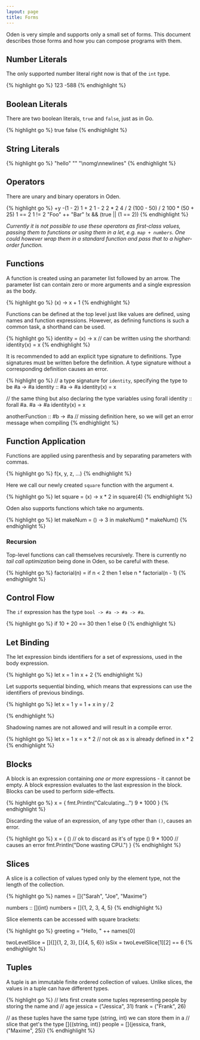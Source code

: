 ```yaml
---
layout: page
title: Forms
---
```


Oden is very simple and supports only a small set of forms. This document
describes those forms and how you can compose programs with them.

## Number Literals

The only supported number literal right now is that of the `int` type.

{% highlight go %}
123
-588
{% endhighlight %}

## Boolean Literals

There are two boolean literals, `true` and `false`, just as in Go.

{% highlight go %}
true
false
{% endhighlight %}

## String Literals

{% highlight go %}
"hello"
""
"\nomg\nnewlines"
{% endhighlight %}

## Operators

There are unary and binary operators in Oden.

{% highlight go %}
+y
-(1 - 2)
1 + 2
1 - 2
2 * 2
4 / 2
(100 - 50) / 2
100 * (50 + 25)
1 == 2
1 != 2
"Foo" ++ "Bar"
!x && (true || (1 == 2))
{% endhighlight %}

*Currently it is not possible to use these operators as first-class values,
passing them to functions or using them in a let, e.g. `map + numbers`. One
could however wrap them in a standard function and pass that to a
higher-order function.*

## Functions

A function is created using an parameter list followed by an arrow. The
parameter list can contain zero or more arguments and a single expression as
the body.

{% highlight go %}
(x) -> x + 1
{% endhighlight %}

Functions can be defined at the top level just like values are defined, using
names and function expressions. However, as defining functions is such a common
task, a shorthand can be used.

{% highlight go %}
identity = (x) -> x
// can be written using the shorthand:
identity(x) = x
{% endhighlight %}

It is recommended to add an explicit type signature to definitions. Type
signatures must be written before the definition. A type signature without a
corresponding definition causes an error.

{% highlight go %}
// a type signature for `identity`, specifying the type to be #a -> #a
identity :: #a -> #a
identity(x) = x

// the same thing but also declaring the type variables using forall
identity :: forall #a. #a -> #a
identity(x) = x

anotherFunction :: #b -> #a
// missing definition here, so we will get an error message when compiling
{% endhighlight %}

## Function Application

Functions are applied using parenthesis and by separating parameters with
commas.

{% highlight go %}
f(x, y, z, ...)
{% endhighlight %}

Here we call our newly created `square` function with the argument `4`.

{% highlight go %}
let square = (x) -> x * 2 in square(4)
{% endhighlight %}

Oden also supports functions which take no arguments.

{% highlight go %}
let makeNum = () -> 3 in makeNum() * makeNum()
{% endhighlight %}

### Recursion

Top-level functions can call themselves recursively. There is currently no
*tail call optimization* being done in Oden, so be careful with these.

{% highlight go %}
factorial(n) = if n < 2 then 1 else n * factorial(n - 1)
{% endhighlight %}

## Control Flow

The `if` expression has the type `bool -> #a -> #a -> #a`.

{% highlight go %}
if 10 + 20 == 30 then 1 else 0
{% endhighlight %}

## Let Binding

The let expression binds identifiers for a set of expressions, used
in the body expression.

{% highlight go %}
let x = 1 in x + 2
{% endhighlight %}

Let supports sequential binding, which means that expressions can
use the identifiers of previous bindings.

{% highlight go %}
let x = 1
    y = 1 + x
    in y / 2

{% endhighlight %}

Shadowing names are not allowed and will result in a compile error.

{% highlight go %}
let x = 1
    x = x * 2 // not ok as x is already defined
    in x * 2
{% endhighlight %}

## Blocks

A block is an expression containing *one or more* expressions - it cannot be
empty. A block expression evaluates to the last expression in the block. Blocks
can be used to perform side-effects.

{% highlight go %}
x = {
  fmt.Println("Calculating...")
  9 * 1000
}
{% endhighlight %}

Discarding the value of an expression, of any type other than `()`, causes an
error.

{% highlight go %}
x = {
  ()       // ok to discard as it's of type ()
  9 * 1000 // causes an error
  fmt.Println("Done wasting CPU.")
}
{% endhighlight %}

## Slices

A slice is a collection of values typed only by the element type, not the
length of the collection.

{% highlight go %}
names = []{"Sarah", "Joe", "Maxime"}

numbers :: []{int}
numbers = []{1, 2, 3, 4, 5}
{% endhighlight %}

Slice elements can be accessed with square brackets:

{% highlight go %}
greeting = "Hello, " ++ names[0]

twoLevelSlice = []{[]{1, 2, 3}, []{4, 5, 6}}
isSix = twoLevelSlice[1][2] == 6
{% endhighlight %}


## Tuples

A tuple is an immutable finite ordered collection of values. Unlike slices, the
values in a tuple can have different types.

{% highlight go %}
// lets first create some tuples representing people by storing the name and
// age
jessica = ("Jessica", 31)
frank = ("Frank", 26)

// as these tuples have the same type (string, int) we can store them in a
// slice that get's the type []{(string, int)}
people = []{jessica, frank, ("Maxime", 25)}
{% endhighlight %}
